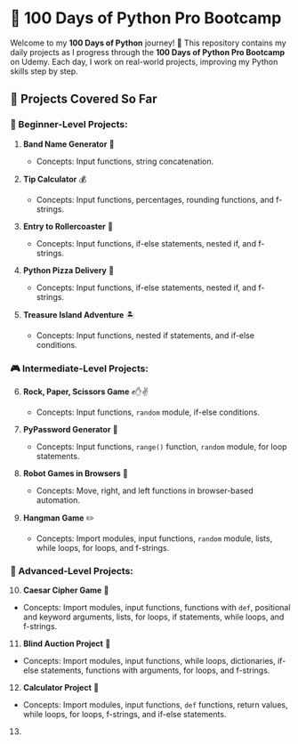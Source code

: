 # 🐍 100 Days of Python Pro Bootcamp 

Welcome to my **100 Days of Python** journey! 🚀 This repository contains my daily projects as I progress through the **100 Days of Python Pro Bootcamp** on Udemy. Each day, I work on real-world projects, improving my Python skills step by step.

## 📌 Projects Covered So Far

### 🏁 Beginner-Level Projects:
1. **Band Name Generator** 🎸  
   - Concepts: Input functions, string concatenation.

2. **Tip Calculator** 💰  
   - Concepts: Input functions, percentages, rounding functions, and f-strings.

3. **Entry to Rollercoaster** 🎢  
   - Concepts: Input functions, if-else statements, nested if, and f-strings.

4. **Python Pizza Delivery** 🍕  
   - Concepts: Input functions, if-else statements, nested if, and f-strings.

5. **Treasure Island Adventure** 🏝️  
   - Concepts: Input functions, nested if statements, and if-else conditions.

### 🎮 Intermediate-Level Projects:
6. **Rock, Paper, Scissors Game** ✊✋✌️  
   - Concepts: Input functions, `random` module, if-else conditions.

7. **PyPassword Generator** 🔐  
   - Concepts: Input functions, `range()` function, `random` module, for loop statements.

8. **Robot Games in Browsers** 🤖  
   - Concepts: Move, right, and left functions in browser-based automation.

9. **Hangman Game** ✏️  
   - Concepts: Import modules, input functions, `random` module, lists, while loops, for loops, and f-strings.

### 🧠 Advanced-Level Projects:
10. **Caesar Cipher Game** 🔢  
   - Concepts: Import modules, input functions, functions with `def`, positional and keyword arguments, lists, for loops, if statements, while loops, and f-strings.

11. **Blind Auction Project** 🏦  
   - Concepts: Import modules, input functions, while loops, dictionaries, if-else statements, functions with arguments, for loops, and f-strings.

12. **Calculator Project** 🧮  
   - Concepts: Import modules, input functions, `def` functions, return values, while loops, for loops, f-strings, and if-else statements.

13. 

